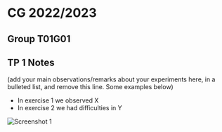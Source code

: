 # CG 2022/2023

## Group T01G01

## TP 1 Notes

(add your main observations/remarks about your experiments here, in a bulleted list, and remove this line. Some examples below)

- In exercise 1 we observed X
- In exercise 2 we had difficulties in Y

![Screenshot 1](screenshots/cg-t0xgxx-tp1-n.png)
